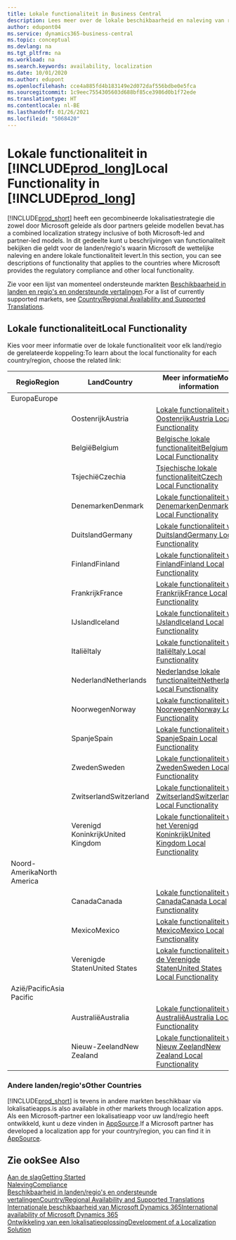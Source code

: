 ```yaml
---
title: Lokale functionaliteit in Business Central
description: Lees meer over de lokale beschikbaarheid en naleving van regelgeving van Business Central voor de landen/regio's waar Microsoft de lokale functionaliteit biedt.
author: edupont04
ms.service: dynamics365-business-central
ms.topic: conceptual
ms.devlang: na
ms.tgt_pltfrm: na
ms.workload: na
ms.search.keywords: availability, localization
ms.date: 10/01/2020
ms.author: edupont
ms.openlocfilehash: cce4a885fd4b183149e2d072daf556bdbe0e5fca
ms.sourcegitcommit: 1c9eec7554305603d688bf85ce3986d0b1f72ede
ms.translationtype: HT
ms.contentlocale: nl-BE
ms.lasthandoff: 01/26/2021
ms.locfileid: "5068420"
---
```

# <a name="local-functionality-in-prod_long"></a><span data-ttu-id="0ca1b-103">Lokale functionaliteit in [!INCLUDE[prod_long](includes/prod_long.md)]</span><span class="sxs-lookup"><span data-stu-id="0ca1b-103">Local Functionality in [!INCLUDE[prod_long](includes/prod_long.md)]</span></span>

[!INCLUDE[prod_short](includes/prod_short.md)] <span data-ttu-id="0ca1b-104">heeft een gecombineerde lokalisatiestrategie die zowel door Microsoft geleide als door partners geleide modellen bevat.</span><span class="sxs-lookup"><span data-stu-id="0ca1b-104">has a combined localization strategy inclusive of both Microsoft-led and partner-led models.</span></span> <span data-ttu-id="0ca1b-105">In dit gedeelte kunt u beschrijvingen van functionaliteit bekijken die geldt voor de landen/regio's waarin Microsoft de wettelijke naleving en andere lokale functionaliteit levert.</span><span class="sxs-lookup"><span data-stu-id="0ca1b-105">In this section, you can see descriptions of functionality that applies to the countries where Microsoft provides the regulatory compliance and other local functionality.</span></span>  

<span data-ttu-id="0ca1b-106">Zie voor een lijst van momenteel ondersteunde markten [Beschikbaarheid in landen en regio's en ondersteunde vertalingen](/dynamics365/business-central/dev-itpro/compliance/apptest-countries-and-translations?toc=/dynamics365/business-central/toc.json).</span><span class="sxs-lookup"><span data-stu-id="0ca1b-106">For a list of currently supported markets, see [Country/Regional Availability and Supported Translations](/dynamics365/business-central/dev-itpro/compliance/apptest-countries-and-translations?toc=/dynamics365/business-central/toc.json).</span></span>  

## <a name="local-functionality"></a><span data-ttu-id="0ca1b-107">Lokale functionaliteit</span><span class="sxs-lookup"><span data-stu-id="0ca1b-107">Local Functionality</span></span>

<span data-ttu-id="0ca1b-108">Kies voor meer informatie over de lokale functionaliteit voor elk land/regio de gerelateerde koppeling:</span><span class="sxs-lookup"><span data-stu-id="0ca1b-108">To learn about the local functionality for each country/region, choose the related link:</span></span>

| <span data-ttu-id="0ca1b-109">Regio</span><span class="sxs-lookup"><span data-stu-id="0ca1b-109">Region</span></span> | <span data-ttu-id="0ca1b-110">Land</span><span class="sxs-lookup"><span data-stu-id="0ca1b-110">Country</span></span> | <span data-ttu-id="0ca1b-111">Meer informatie</span><span class="sxs-lookup"><span data-stu-id="0ca1b-111">More information</span></span> |
| --- | --- |--- |
| <span data-ttu-id="0ca1b-112">Europa</span><span class="sxs-lookup"><span data-stu-id="0ca1b-112">Europe</span></span> |  | |
|        | <span data-ttu-id="0ca1b-113">Oostenrijk</span><span class="sxs-lookup"><span data-stu-id="0ca1b-113">Austria</span></span> | [<span data-ttu-id="0ca1b-114">Lokale functionaliteit voor Oostenrijk</span><span class="sxs-lookup"><span data-stu-id="0ca1b-114">Austria Local Functionality</span></span>](localfunctionality/austria/austria-local-functionality.md) |
|        | <span data-ttu-id="0ca1b-115">België</span><span class="sxs-lookup"><span data-stu-id="0ca1b-115">Belgium</span></span> | [<span data-ttu-id="0ca1b-116">Belgische lokale functionaliteit</span><span class="sxs-lookup"><span data-stu-id="0ca1b-116">Belgium Local Functionality</span></span>](localfunctionality/belgium/belgium-local-functionality.md) |
|        | <span data-ttu-id="0ca1b-117">Tsjechië</span><span class="sxs-lookup"><span data-stu-id="0ca1b-117">Czechia</span></span> | [<span data-ttu-id="0ca1b-118">Tsjechische lokale functionaliteit</span><span class="sxs-lookup"><span data-stu-id="0ca1b-118">Czech Local Functionality</span></span>](localfunctionality/czech/czech-local-functionality.md) |
|        | <span data-ttu-id="0ca1b-119">Denemarken</span><span class="sxs-lookup"><span data-stu-id="0ca1b-119">Denmark</span></span> | [<span data-ttu-id="0ca1b-120">Lokale functionaliteit voor Denemarken</span><span class="sxs-lookup"><span data-stu-id="0ca1b-120">Denmark Local Functionality</span></span>](localfunctionality/denmark/denmark-local-functionality.md) |
|        | <span data-ttu-id="0ca1b-121">Duitsland</span><span class="sxs-lookup"><span data-stu-id="0ca1b-121">Germany</span></span> | [<span data-ttu-id="0ca1b-122">Lokale functionaliteit voor Duitsland</span><span class="sxs-lookup"><span data-stu-id="0ca1b-122">Germany Local Functionality</span></span>](localfunctionality/germany/germany-local-functionality.md) |
|        | <span data-ttu-id="0ca1b-123">Finland</span><span class="sxs-lookup"><span data-stu-id="0ca1b-123">Finland</span></span> | [<span data-ttu-id="0ca1b-124">Lokale functionaliteit voor Finland</span><span class="sxs-lookup"><span data-stu-id="0ca1b-124">Finland Local Functionality</span></span>](localfunctionality/finland/finland-local-functionality.md) |
|        | <span data-ttu-id="0ca1b-125">Frankrijk</span><span class="sxs-lookup"><span data-stu-id="0ca1b-125">France</span></span> | [<span data-ttu-id="0ca1b-126">Lokale functionaliteit voor Frankrijk</span><span class="sxs-lookup"><span data-stu-id="0ca1b-126">France Local Functionality</span></span>](localfunctionality/france/france-local-functionality.md) |
|        | <span data-ttu-id="0ca1b-127">IJsland</span><span class="sxs-lookup"><span data-stu-id="0ca1b-127">Iceland</span></span> | [<span data-ttu-id="0ca1b-128">Lokale functionaliteit voor IJsland</span><span class="sxs-lookup"><span data-stu-id="0ca1b-128">Iceland Local Functionality</span></span>](localfunctionality/iceland/iceland-local-functionality.md) |
|        | <span data-ttu-id="0ca1b-129">Italië</span><span class="sxs-lookup"><span data-stu-id="0ca1b-129">Italy</span></span> | [<span data-ttu-id="0ca1b-130">Lokale functionaliteit voor Italië</span><span class="sxs-lookup"><span data-stu-id="0ca1b-130">Italy Local Functionality</span></span>](localfunctionality/italy/italy-local-functionality.md) |
|        | <span data-ttu-id="0ca1b-131">Nederland</span><span class="sxs-lookup"><span data-stu-id="0ca1b-131">Netherlands</span></span> | [<span data-ttu-id="0ca1b-132">Nederlandse lokale functionaliteit</span><span class="sxs-lookup"><span data-stu-id="0ca1b-132">Netherlands Local Functionality</span></span>](localfunctionality/netherlands/netherlands-local-functionality.md) |
|        | <span data-ttu-id="0ca1b-133">Noorwegen</span><span class="sxs-lookup"><span data-stu-id="0ca1b-133">Norway</span></span> | [<span data-ttu-id="0ca1b-134">Lokale functionaliteit voor Noorwegen</span><span class="sxs-lookup"><span data-stu-id="0ca1b-134">Norway Local Functionality</span></span>](localfunctionality/norway/norway-local-functionality.md) |
|        | <span data-ttu-id="0ca1b-135">Spanje</span><span class="sxs-lookup"><span data-stu-id="0ca1b-135">Spain</span></span> | [<span data-ttu-id="0ca1b-136">Lokale functionaliteit voor Spanje</span><span class="sxs-lookup"><span data-stu-id="0ca1b-136">Spain Local Functionality</span></span>](localfunctionality/spain/spain-local-functionality.md) |
|        | <span data-ttu-id="0ca1b-137">Zweden</span><span class="sxs-lookup"><span data-stu-id="0ca1b-137">Sweden</span></span> | [<span data-ttu-id="0ca1b-138">Lokale functionaliteit voor Zweden</span><span class="sxs-lookup"><span data-stu-id="0ca1b-138">Sweden Local Functionality</span></span>](localfunctionality/sweden/sweden-local-functionality.md) |
|        | <span data-ttu-id="0ca1b-139">Zwitserland</span><span class="sxs-lookup"><span data-stu-id="0ca1b-139">Switzerland</span></span> | [<span data-ttu-id="0ca1b-140">Lokale functionaliteit voor Zwitserland</span><span class="sxs-lookup"><span data-stu-id="0ca1b-140">Switzerland Local Functionality</span></span>](localfunctionality/switzerland/switzerland-local-functionality.md) |
|        | <span data-ttu-id="0ca1b-141">Verenigd Koninkrijk</span><span class="sxs-lookup"><span data-stu-id="0ca1b-141">United Kingdom</span></span> | [<span data-ttu-id="0ca1b-142">Lokale functionaliteit voor het Verenigd Koninkrijk</span><span class="sxs-lookup"><span data-stu-id="0ca1b-142">United Kingdom Local Functionality</span></span>](localfunctionality/unitedkingdom/united-kingdom-local-functionality.md) |
| <span data-ttu-id="0ca1b-143">Noord-Amerika</span><span class="sxs-lookup"><span data-stu-id="0ca1b-143">North America</span></span> |       |  |
|        | <span data-ttu-id="0ca1b-144">Canada</span><span class="sxs-lookup"><span data-stu-id="0ca1b-144">Canada</span></span>|[<span data-ttu-id="0ca1b-145">Lokale functionaliteit voor Canada</span><span class="sxs-lookup"><span data-stu-id="0ca1b-145">Canada Local Functionality</span></span>](localfunctionality/canada/canada-local-functionality.md) |
|        | <span data-ttu-id="0ca1b-146">Mexico</span><span class="sxs-lookup"><span data-stu-id="0ca1b-146">Mexico</span></span> | [<span data-ttu-id="0ca1b-147">Lokale functionaliteit voor Mexico</span><span class="sxs-lookup"><span data-stu-id="0ca1b-147">Mexico Local Functionality</span></span>](localfunctionality/mexico/mexico-local-functionality.md) |
|        | <span data-ttu-id="0ca1b-148">Verenigde Staten</span><span class="sxs-lookup"><span data-stu-id="0ca1b-148">United States</span></span>|[<span data-ttu-id="0ca1b-149">Lokale functionaliteit voor de Verenigde Staten</span><span class="sxs-lookup"><span data-stu-id="0ca1b-149">United States Local Functionality</span></span>](localfunctionality/unitedstates/united-states-local-functionality.md) |
| <span data-ttu-id="0ca1b-150">Azië/Pacific</span><span class="sxs-lookup"><span data-stu-id="0ca1b-150">Asia Pacific</span></span> |       |  |
|        | <span data-ttu-id="0ca1b-151">Australië</span><span class="sxs-lookup"><span data-stu-id="0ca1b-151">Australia</span></span> | [<span data-ttu-id="0ca1b-152">Lokale functionaliteit voor Australië</span><span class="sxs-lookup"><span data-stu-id="0ca1b-152">Australia Local Functionality</span></span>](localfunctionality/australia/australia-local-functionality.md) |
|        | <span data-ttu-id="0ca1b-153">Nieuw-Zeeland</span><span class="sxs-lookup"><span data-stu-id="0ca1b-153">New Zealand</span></span> | [<span data-ttu-id="0ca1b-154">Lokale functionaliteit voor Nieuw Zeeland</span><span class="sxs-lookup"><span data-stu-id="0ca1b-154">New Zealand Local Functionality</span></span>](localfunctionality/newzealand/new-zealand-local-functionality.md) |

### <a name="other-countries"></a><span data-ttu-id="0ca1b-155">Andere landen/regio's</span><span class="sxs-lookup"><span data-stu-id="0ca1b-155">Other Countries</span></span>

[!INCLUDE[prod_short](includes/prod_short.md)] <span data-ttu-id="0ca1b-156">is tevens in andere markten beschikbaar via lokalisatieapps.</span><span class="sxs-lookup"><span data-stu-id="0ca1b-156">is also available in other markets through localization apps.</span></span> <span data-ttu-id="0ca1b-157">Als een Microsoft-partner een lokalisatieapp voor uw land/regio heeft ontwikkeld, kunt u deze vinden in [AppSource](https://go.microsoft.com/fwlink/?linkid=2081646).</span><span class="sxs-lookup"><span data-stu-id="0ca1b-157">If a Microsoft partner has developed a localization app for your country/region, you can find it in [AppSource](https://go.microsoft.com/fwlink/?linkid=2081646).</span></span>

## <a name="see-also"></a><span data-ttu-id="0ca1b-158">Zie ook</span><span class="sxs-lookup"><span data-stu-id="0ca1b-158">See Also</span></span>

[<span data-ttu-id="0ca1b-159">Aan de slag</span><span class="sxs-lookup"><span data-stu-id="0ca1b-159">Getting Started</span></span>](product-get-started.md)  
[<span data-ttu-id="0ca1b-160">Naleving</span><span class="sxs-lookup"><span data-stu-id="0ca1b-160">Compliance</span></span>](compliance/compliance-overview.md)  
[<span data-ttu-id="0ca1b-161">Beschikbaarheid in landen/regio's en ondersteunde vertalingen</span><span class="sxs-lookup"><span data-stu-id="0ca1b-161">Country/Regional Availability and Supported Translations</span></span>](/dynamics365/business-central/dev-itpro/compliance/apptest-countries-and-translations?toc=/dynamics365/business-central/toc.json)  
[<span data-ttu-id="0ca1b-162">Internationale beschikbaarheid van Microsoft Dynamics 365</span><span class="sxs-lookup"><span data-stu-id="0ca1b-162">International availability of Microsoft Dynamics 365</span></span>](/dynamics365/get-started/availability)  
[<span data-ttu-id="0ca1b-163">Ontwikkeling van een lokalisatieoplossing</span><span class="sxs-lookup"><span data-stu-id="0ca1b-163">Development of a Localization Solution</span></span>](/dynamics365/business-central/dev-itpro/developer/readiness/readiness-develop-localization)  
